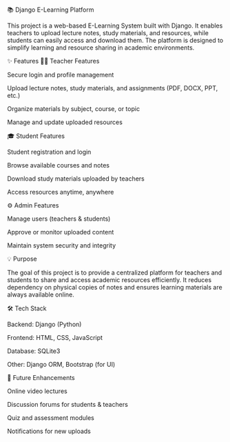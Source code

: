 📚 Django E-Learning Platform

This project is a web-based E-Learning System built with Django. It enables teachers to upload lecture notes, study materials, and resources, while students can easily access and download them. The platform is designed to simplify learning and resource sharing in academic environments.

✨ Features
👩‍🏫 Teacher Features

Secure login and profile management

Upload lecture notes, study materials, and assignments (PDF, DOCX, PPT, etc.)

Organize materials by subject, course, or topic

Manage and update uploaded resources

🎓 Student Features

Student registration and login

Browse available courses and notes

Download study materials uploaded by teachers

Access resources anytime, anywhere

⚙️ Admin Features

Manage users (teachers & students)

Approve or monitor uploaded content

Maintain system security and integrity

💡 Purpose

The goal of this project is to provide a centralized platform for teachers and students to share and access academic resources efficiently. It reduces dependency on physical copies of notes and ensures learning materials are always available online.

🛠️ Tech Stack

Backend: Django (Python)

Frontend: HTML, CSS, JavaScript

Database: SQLite3

Other: Django ORM, Bootstrap (for UI)

🚀 Future Enhancements

Online video lectures

Discussion forums for students & teachers

Quiz and assessment modules

Notifications for new uploads
